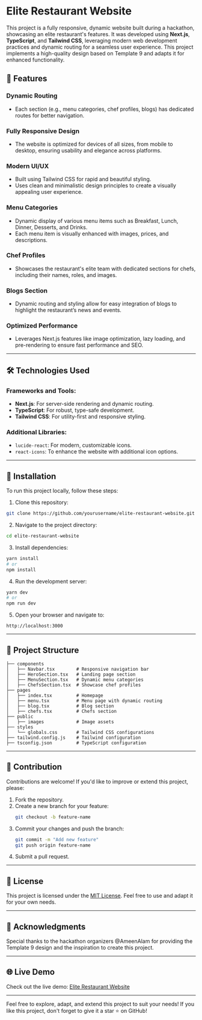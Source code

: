 # Elite Restaurant Website 

This project is a fully responsive, dynamic website built during a hackathon, showcasing an elite restaurant's features. It was developed using **Next.js**, **TypeScript**, and **Tailwind CSS**, leveraging modern web development practices and dynamic routing for a seamless user experience. This project implements a high-quality design based on Template 9 and adapts it for enhanced functionality.

## 🚀 Features

### Dynamic Routing
- Each section (e.g., menu categories, chef profiles, blogs) has dedicated routes for better navigation.

### Fully Responsive Design
- The website is optimized for devices of all sizes, from mobile to desktop, ensuring usability and elegance across platforms.

### Modern UI/UX
- Built using Tailwind CSS for rapid and beautiful styling.
- Uses clean and minimalistic design principles to create a visually appealing user experience.

### Menu Categories
- Dynamic display of various menu items such as Breakfast, Lunch, Dinner, Desserts, and Drinks.
- Each menu item is visually enhanced with images, prices, and descriptions.

### Chef Profiles
- Showcases the restaurant's elite team with dedicated sections for chefs, including their names, roles, and images.

### Blogs Section
- Dynamic routing and styling allow for easy integration of blogs to highlight the restaurant’s news and events.

### Optimized Performance
- Leverages Next.js features like image optimization, lazy loading, and pre-rendering to ensure fast performance and SEO.

---

## 🛠️ Technologies Used

### Frameworks and Tools:
- **Next.js**: For server-side rendering and dynamic routing.
- **TypeScript**: For robust, type-safe development.
- **Tailwind CSS**: For utility-first and responsive styling.

### Additional Libraries:
- `lucide-react`: For modern, customizable icons.
- `react-icons`: To enhance the website with additional icon options.

---

## 🌟 Installation

To run this project locally, follow these steps:

1. Clone this repository:
```bash
git clone https://github.com/yourusername/elite-restaurant-website.git
```

2. Navigate to the project directory:
```bash
cd elite-restaurant-website
```

3. Install dependencies:
```bash
yarn install
# or
npm install
```

4. Run the development server:
```bash
yarn dev
# or
npm run dev
```

5. Open your browser and navigate to:
```
http://localhost:3000
```

---

## 📂 Project Structure

```
├── components
│   ├── Navbar.tsx        # Responsive navigation bar
│   ├── HeroSection.tsx   # Landing page section
│   ├── MenuSection.tsx   # Dynamic menu categories
│   ├── ChefsSection.tsx  # Showcase chef profiles
├── pages
│   ├── index.tsx         # Homepage
│   ├── menu.tsx          # Menu page with dynamic routing
│   ├── blog.tsx          # Blog section
│   ├── chefs.tsx         # Chefs section
├── public
│   ├── images            # Image assets
├── styles
│   └── globals.css       # Tailwind CSS configurations
├── tailwind.config.js    # Tailwind configuration
├── tsconfig.json         # TypeScript configuration
```

---

## 🤝 Contribution

Contributions are welcome! If you'd like to improve or extend this project, please:
1. Fork the repository.
2. Create a new branch for your feature:
   ```bash
   git checkout -b feature-name
   ```
3. Commit your changes and push the branch:
   ```bash
   git commit -m "Add new feature"
   git push origin feature-name
   ```
4. Submit a pull request.

---

## 📄 License

This project is licensed under the [MIT License](LICENSE). Feel free to use and adapt it for your own needs.

---

## 🎉 Acknowledgments

Special thanks to the hackathon organizers @AmeenAlam for providing the Template 9 design and the inspiration to create this project.

---

## 🌐 Live Demo

Check out the live demo: [Elite Restaurant Website](https://figma-template-9-hackathon.vercel.app/)

---

Feel free to explore, adapt, and extend this project to suit your needs! If you like this project, don't forget to give it a star ⭐ on GitHub!
